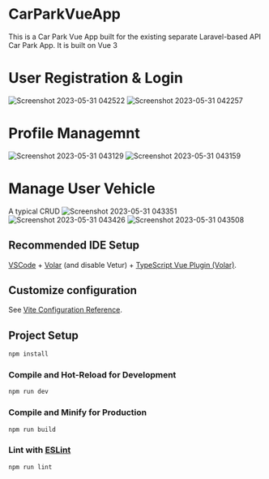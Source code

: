 # CarParkVueApp

This is a Car Park Vue App built for the existing separate Laravel-based API Car Park App. It is built on Vue 3

# User Registration & Login
![Screenshot 2023-05-31 042522](https://github.com/Ngozistephen/CarParkVueApp/assets/60478145/cd9d54e3-364f-4149-be59-aa57140f969a)
![Screenshot 2023-05-31 042257](https://github.com/Ngozistephen/CarParkVueApp/assets/60478145/d47b9368-2c1f-4872-8fe3-bbf89b212f69)

# Profile Managemnt 
![Screenshot 2023-05-31 043129](https://github.com/Ngozistephen/CarParkVueApp/assets/60478145/eab9c36a-3164-472f-9199-d4218ff579f6)
![Screenshot 2023-05-31 043159](https://github.com/Ngozistephen/CarParkVueApp/assets/60478145/18dd27f4-045a-4c66-bb21-108d4b70c8bf)

# Manage User Vehicle
A typical CRUD
![Screenshot 2023-05-31 043351](https://github.com/Ngozistephen/CarParkVueApp/assets/60478145/4541a93c-d499-40f9-8b02-61f290df0ee4)
![Screenshot 2023-05-31 043426](https://github.com/Ngozistephen/CarParkVueApp/assets/60478145/c1483c5a-f2ea-472b-9da9-a094f08e99c6)
![Screenshot 2023-05-31 043508](https://github.com/Ngozistephen/CarParkVueApp/assets/60478145/2be97153-bd38-42a4-bdb6-9355d2c01e62)

## Recommended IDE Setup

[VSCode](https://code.visualstudio.com/) + [Volar](https://marketplace.visualstudio.com/items?itemName=Vue.volar) (and disable Vetur) + [TypeScript Vue Plugin (Volar)](https://marketplace.visualstudio.com/items?itemName=Vue.vscode-typescript-vue-plugin).

## Customize configuration

See [Vite Configuration Reference](https://vitejs.dev/config/).

## Project Setup

```sh
npm install
```

### Compile and Hot-Reload for Development

```sh
npm run dev
```

### Compile and Minify for Production

```sh
npm run build
```

### Lint with [ESLint](https://eslint.org/)

```sh
npm run lint
```
